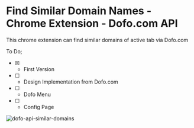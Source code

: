 # Find Similar Domain Names - Chrome Extension - Dofo.com API
This chrome extension can find similar domains of active tab via Dofo.com

To Do;
- [x] - First Version
- [ ] - Design Implementation from Dofo.com
- [ ] - Dofo Menu 
- [ ] - Config Page

![dofo-api-similar-domains](https://user-images.githubusercontent.com/2241517/55411111-b6e88a00-556d-11e9-950a-950a274bda97.png)

